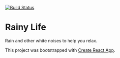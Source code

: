 
[![Build Status](https://travis-ci.org/luoyang9/rainy-life.svg?branch=master)](https://travis-ci.org/luoyang9/rainy-life)

# Rainy Life

Rain and other white noises to help you relax.

This project was bootstrapped with [Create React App](https://github.com/facebookincubator/create-react-app).
